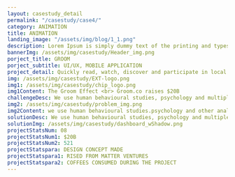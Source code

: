 ```yaml
---
layout: casestudy_detail
permalink: "/casestudy/case4/"
category: ANIMATION
title: ANIMATION
landing_image: "/assets/img/blog/1_1.png"
description: Lorem Ipsum is simply dummy text of the printing and typesetting industry. Lorem Ipsum is simply dummy text of the...
bannerImg: /assets/img/casestudy/Header_img.png
porject_title: GROOM
porject_subtitle: UI/UX, MOBILE APPLICATION
project_detail: Quickly read, watch, discover and participate in local new stories and happenings from 25+ cities around the world.
img: /assets/img/casestudy/EXT-logo.png
img1: /assets/img/casestudy/chip_logo.png
img1Content: The Groom Effect <br> Groom.co raises $20B
challengeDesc: We use human behavioural studies, psychology and multiple analytical tools to define what our users might like and provide them with what they want. We have realised long back that in today’s world, you cannot define the behaviour of users, it's us who would have to learn the user preferences and adapt ourselves. We try to merge functionality with pleasurable user experience and build marketing processes around it, rather than the other way around.
img2: /assets/img/casestudy/problem_img.png
img2Content: we use human behavioural studies.psychology and other analytical tools to define.
solutionDesc: We use human behavioural studies, psychology and multiple analytical tools to define what our users might like and provide them with what they want. We have realised long back that in today’s world, you cannot define the behaviour of users,
solutionImg: /assets/img/casestudy/dashboard_wShadow.png
projectStatsNum: 08
projectStatsNum1: $20B
projectStatsNum2: 521
projectStatspara: DESIGN CONCEPT MADE
projectStatspara1: RISED FROM MATTER VENTURES
projectStatspara2: COFFEES CONSUMED DURING THE PROJECT
---
```

